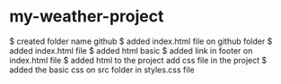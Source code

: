 # my-weather-project
$ created folder name github
$ added index.html file on github folder
$ added index.html file
$ added html basic 
$ added link in footer on index.html file
$ added html to the project
add css file in the project
$ added the basic css on src folder in styles.css file
